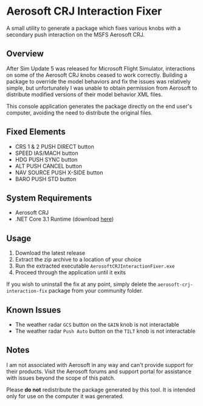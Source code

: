 # Aerosoft CRJ Interaction Fixer
A small utility to generate a package which fixes various knobs with a secondary push interaction on the MSFS Aerosoft CRJ.

Overview
--------
After Sim Update 5 was released for Microsoft Flight Simulator, interactions on some of the Aerosoft CRJ knobs ceased to work correctly. Building a package to override the model behaviors and fix the issues was relatively simple, but unfortunately I was unable to obtain permission from Aerosoft to distribute modified versions of their model behavior XML files.

This console application generates the package directly on the end user's computer, avoiding the need to distribute the original files.

Fixed Elements
--------------
- CRS 1 & 2 PUSH DIRECT button
- SPEED IAS/MACH button
- HDG PUSH SYNC button
- ALT PUSH CANCEL button
- NAV SOURCE PUSH X-SIDE button
- BARO PUSH STD button

System Requirements
-------------------
- Aerosoft CRJ
- .NET Core 3.1 Runtime (download [here](https://dotnet.microsoft.com/download))

Usage
-----
1. Download the latest release
2. Extract the zip archive to a location of your choice
3. Run the extracted executable `AerosoftCRJInteractionFixer.exe`
4. Proceed through the application until it exits

If you wish to uninstall the fix at any point, simply delete the `aerosoft-crj-interaction-fix` package from your community folder.

Known Issues
------------
- The weather radar `GCS` button on the `GAIN` knob is not interactable
- The weather radar `Push Auto` button on the `TILT` knob is not interactable

Notes
-----
I am not associated with Aerosoft in any way and can't provide support for their products. Visit the Aerosoft forums and support portal for assistance with issues beyond the scope of this patch.

Please **do not** redistribute the package generated by this tool. It is intended only for use on the computer it was generated.
